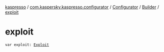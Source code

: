[kaspresso](../../../index.md) / [com.kaspersky.kaspresso.configurator](../../index.md) / [Configurator](../index.md) / [Builder](index.md) / [exploit](./exploit.md)

# exploit

`var exploit: `[`Exploit`](../../../com.kaspersky.kaspresso.device.exploit/-exploit/index.md)